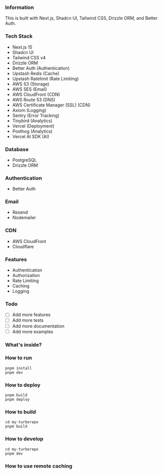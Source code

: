 ### Information

This is built with Next.js, Shadcn UI, Tailwind CSS, Drizzle ORM, and Better Auth.

### Tech Stack

- Next.js 15
- Shadcn UI
- Tailwind CSS v4
- Drizzle ORM
- Better Auth (Authentication)
- Upstash Redis (Cache)
- Upstash Ratelimit (Rate Limiting)
- AWS S3 (Storage)
- AWS SES (Email)
- AWS CloudFront (CDN)
- AWS Route 53 (DNS)
- AWS Certificate Manager (SSL) (CDN)
- Axiom (Logging)
- Sentry (Error Tracking)
- Tinybird (Analytics)
- Vercel (Deployment)
- Posthog (Analytics)
- Vercel AI SDK (AI)

### Database

- PostgreSQL
- Drizzle ORM

### Authentication

- Better Auth

### Email

- Resend
- Nodemailer

### CDN

- AWS CloudFront
- Cloudflare

### Features

- Authentication
- Authorization
- Rate Limiting
- Caching
- Logging

### Todo

- [ ] Add more features
- [ ] Add more tests
- [ ] Add more documentation
- [ ] Add more examples

### What's inside?

### How to run

```
pnpm install
pnpm dev
```

### How to deploy

```
pnpm build
pnpm deploy
```

### How to build

```
cd my-turborepo
pnpm build
```

### How to develop

```
cd my-turborepo
pnpm dev
```

###  How to use remote caching
